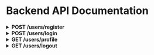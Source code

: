 # Backend API Documentation

<details>
<summary><strong>POST /users/register</strong></summary>

#### Description

Registers a new user in the system. This endpoint validates the input, hashes the password, and stores the user in the database.

#### Request Body

Send a JSON object with the following structure:

```
{
  "fullname": {
    "firstname": "<First Name>",
    "lastname": "<Last Name>" // optional
  },
  "email": "<user@example.com>",
  "password": "<password>"
}
```

### Field Requirements

- `fullname.firstname` (string, required): Minimum 3 characters.
- `fullname.lastname` (string, optional): Minimum 3 characters if provided.
- `email` (string, required): Must be a valid email address.
- `password` (string, required): Minimum 6 characters.

### Responses

#### Success

- **201 Created**
  - User registered successfully.
  - Example response:
    ```json
    {
      "message": "User registered successfully",
      "user": {
        /* user data */
      }
    }
    ```

#### Error Responses

- **400 Bad Request**
  - Validation failed (e.g., missing fields, invalid email, short password).
  - Example response:
    ```json
    {
      "errors": [
        {
          "msg": "First name must be at least 3 characters long",
          "param": "fullname.firstname"
        },
        { "msg": "Invalid Email", "param": "email" }
      ]
    }
    ```
- **409 Conflict**
  - Email already exists.
  - Example response:
    ```json
    {
      "message": "Email already exists"
    }
    ```
- **500 Internal Server Error**
  - Server error during registration.
  - Example response:
    ```json
    {
      "message": "Internal server error"
    }
    ```

### Example Request

```
curl -X POST http://localhost:3000/users/register \
  -H "Content-Type: application/json" \
  -d '{
    "fullname": { "firstname": "John", "lastname": "Doe" },
    "email": "john.doe@example.com",
    "password": "secret123"
  }'
```

</details>

<details>
<summary><strong>POST /users/login</strong></summary>

#### Description

Authenticates a user and returns a JWT token if the credentials are valid.

#### Request Body

Send a JSON object with the following structure:

```
{
  "email": "<user@example.com>",
  "password": "<password>"
}
```

### Field Requirements

- `email` (string, required): Must be a valid email address.
- `password` (string, required): Minimum 6 characters.

### Responses

#### Success

- **200 OK**
  - User authenticated successfully.
  - Example response:
    ```json
    {
      "token": "<jwt_token>",
      "user": {
        /* user data */
      }
    }
    ```

#### Error Responses

- **400 Bad Request**
  - Validation failed (e.g., missing fields, invalid email, short password).
  - Example response:
    ```json
    {
      "errors": [
        { "msg": "Invalid Email", "param": "email" },
        {
          "msg": "Password must be at least 6 characters long",
          "param": "password"
        }
      ]
    }
    ```
- **401 Unauthorized**
  - Invalid email or password.
  - Example response:
    ```json
    {
      "message": "Invalid email or password"
    }
    ```
- **500 Internal Server Error**
  - Server error during login.
  - Example response:
    ```json
    {
      "message": "Internal server error"
    }
    ```

### Example Request

```
curl -X POST http://localhost:3000/users/login \
  -H "Content-Type: application/json" \
  -d '{
    "email": "john.doe@example.com",
    "password": "secret123"
  }'
```

</details>

<details>
<summary><strong>GET /users/profile</strong></summary>

#### Description

Returns the authenticated user's profile information. Requires a valid JWT token in the cookie or Authorization header.

#### Authentication

- Requires authentication via JWT token (sent as a cookie or in the `Authorization: Bearer <token>` header).

#### Request

- No request body required.
- Must include authentication token.

#### Responses

- **200 OK**
  - Returns the authenticated user's profile.
  - Example response:
    ```json
    {
      "_id": "<user_id>",
      "fullname": {
        "firstname": "John",
        "lastname": "Doe"
      },
      "email": "john.doe@example.com"
      // ...other user fields
    }
    ```
- **401 Unauthorized**
  - If the token is missing, invalid, or expired.
  - Example response:
    ```json
    {
      "message": "Unauthorized"
    }
    ```

### Example Request

```
curl -X GET http://localhost:3000/users/profile \
  -H "Authorization: Bearer <jwt_token>"
```

</details>

<details>
<summary><strong>GET /users/logout</strong></summary>

#### Description

Logs out the authenticated user by clearing the authentication token and blacklisting the token to prevent further use.

#### Authentication

- Requires authentication via JWT token (sent as a cookie or in the `Authorization: Bearer <token>` header).

#### Request

- No request body required.
- Must include authentication token.

#### Responses

- **200 OK**
  - User logged out successfully.
  - Example response:
    ```json
    {
      "message": "Logged out successfully"
    }
    ```
- **401 Unauthorized**
  - If the token is missing, invalid, or expired.
  - Example response:
    ```json
    {
      "message": "Unauthorized"
    }
    ```

### Example Request

```
curl -X GET http://localhost:3000/users/logout \
  -H "Authorization: Bearer <jwt_token>"
```

</details>
